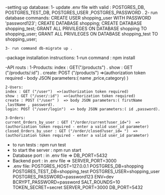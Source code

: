 -setting up database:
    1- update .env file with valid : POSTGRES_DB, POSTGRES_TEST_DB, POSTGRES_USER ,POSTGRES_PASSWORD  .
    2- run database commands:
        CREATE USER shopping_user WITH PASSWORD 'password123';
        CREATE DATABASE shopping;
        CREATE DATABASE shopping_test;
        GRANT ALL PRIVILEGES ON DATABASE shopping TO shopping_user;
        GRANT ALL PRIVILEGES ON DATABASE shopping_test TO shopping_user;

    3- run command db-migrate up .

-package installation instructions:
    1-run command : npm install 

-API routs :
    1-Products:
    index : GET("/products") .
    show : GET ("/products/:id") .
    create: POST ("/products") =>(authorization token required - body JSON parameters:( name ,price,category) )

    2-Users:
    index : GET ("/user")  =>(authorization token required)
    show : GET ("/user/:id")  =>(authorization token required)
    create : POST ("/user" )  => body JSON parameters:( firstName ,lastName , password).
    login: POST ("/user/login")  => body JSON parameters:( id ,password).

    3-Orders:
    current_Orders_by_user : GET ("/order/current?user_id=")  =>(authorization token required - enter a valid user_id parameter) 
    closed_Orders_by_user : GET ("/order/closed?user_id= ")  =>(authorization token required - enter a valid user_id parameter)

- to run tests : npm run test
- to start the server : npm run start 
- Database port : in .env file => DB_PORT=5432
- Backend port : in .env file => SERVER_PORT=3000
- .env file:
    POSTGRES_HOST=127.0.0.1
    POSTGRES_DB=shopping
    POSTGRES_TEST_DB=shopping_test
    POSTGRES_USER=shopping_user
    POSTGRES_PASSWORD=password123
    ENV=dev
    BCRYPT_PASSWORD=password
    SALT_ROUNDS=10
    TOKEN_SECRET=secret
    SERVER_PORT=3000
    DB_PORT=5432

